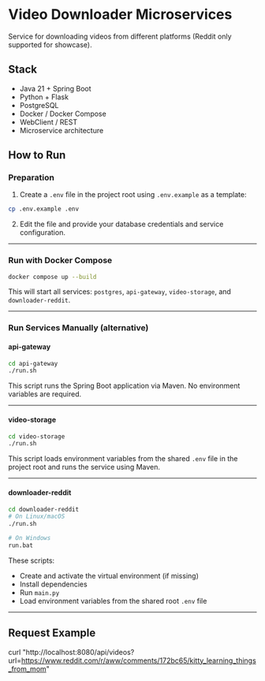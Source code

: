 # Video Downloader Microservices

Service for downloading videos from different platforms (Reddit only supported for showcase).

## Stack

- Java 21 + Spring Boot
- Python + Flask
- PostgreSQL
- Docker / Docker Compose
- WebClient / REST
- Microservice architecture

## How to Run

###  Preparation

1. Create a `.env` file in the project root using `.env.example` as a template:

```bash
cp .env.example .env
```

2. Edit the file and provide your database credentials and service configuration.

---

###  Run with Docker Compose

```bash
docker compose up --build
```

This will start all services: `postgres`, `api-gateway`, `video-storage`, and `downloader-reddit`.

---

###  Run Services Manually (alternative)

#### api-gateway

```bash
cd api-gateway
./run.sh
```

This script runs the Spring Boot application via Maven. No environment variables are required.

---

#### video-storage

```bash
cd video-storage
./run.sh
```

This script loads environment variables from the shared `.env` file in the project root and runs the service using Maven.

---

#### downloader-reddit

```bash
cd downloader-reddit
# On Linux/macOS
./run.sh

# On Windows
run.bat
```

These scripts:
- Create and activate the virtual environment (if missing)
- Install dependencies
- Run `main.py`
- Load environment variables from the shared root `.env` file

---

## Request Example

curl "http://localhost:8080/api/videos?url=https://www.reddit.com/r/aww/comments/172bc65/kitty_learning_things_from_mom"
